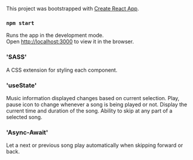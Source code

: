 This project was bootstrapped with [Create React App](https://github.com/facebook/create-react-app).

### `npm start`

Runs the app in the development mode.\
Open [http://localhost:3000](http://localhost:3000) to view it in the browser.

### 'SASS'

A CSS extension for styling each component.

### 'useState'

Music information displayed changes based on current selection.
Play, pause icon to change whenever a song is being played or not.
Display the current time and duration of the song.
Ability to skip at any part of a selected song.

### 'Async-Await'

Let a next or previous song play automatically when skipping forward or back.
